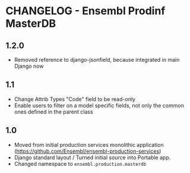 CHANGELOG - Ensembl Prodinf MasterDB
====================================

1.2.0
-----
- Removed reference to django-jsonfield, because integrated in main Django now

1.1
---
- Change Attrib Types "Code" field to be read-only
- Enable users to filter on a model specific fields, not only the common ones defined in the parent class


1.0
---
- Moved from initial production services monolithic application (https://github.com/Ensembl/ensembl-production-services)
- Django standard layout / Turned initial source into Portable app.
- Changed namespace to `ensembl.production.masterdb`

